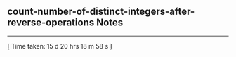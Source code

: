 <h2>count-number-of-distinct-integers-after-reverse-operations Notes</h2><hr>[ Time taken: 15 d 20 hrs 18 m 58 s ]